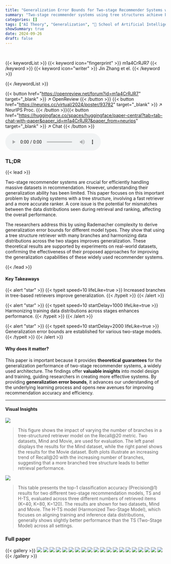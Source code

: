 ```yaml
---
title: "Generalization Error Bounds for Two-stage Recommender Systems with Tree Structure"
summary: "Two-stage recommender systems using tree structures achieve better generalization with more branches and harmonized training data distributions across stages."
categories: []
tags: ["AI Theory", "Generalization", "🏢 School of Artificial Intelligence and Data Science, University of Science and Technology of China",]
showSummary: true
date: 2024-09-26
draft: false
---
```


<br>

{{< keywordList >}}
{{< keyword icon="fingerprint" >}} m1a4CrRJR7 {{< /keyword >}}
{{< keyword icon="writer" >}} Jin Zhang et el. {{< /keyword >}}
 
{{< /keywordList >}}

{{< button href="https://openreview.net/forum?id=m1a4CrRJR7" target="_blank" >}}
↗ OpenReview
{{< /button >}}
{{< button href="https://neurips.cc/virtual/2024/poster/93782" target="_blank" >}}
↗ NeurIPS Proc.
{{< /button >}}{{< button href="https://huggingface.co/spaces/huggingface/paper-central?tab=tab-chat-with-paper&paper_id=m1a4CrRJR7&paper_from=neurips" target="_blank" >}}
↗ Chat
{{< /button >}}



<audio controls>
    <source src="https://ai-paper-reviewer.com/m1a4CrRJR7/podcast.wav" type="audio/wav">
    Your browser does not support the audio element.
</audio>


### TL;DR


{{< lead >}}

Two-stage recommender systems are crucial for efficiently handling massive datasets in recommendation. However, understanding their generalization ability has been limited. This paper focuses on this important problem by studying systems with a tree structure, involving a fast retriever and a more accurate ranker.  A core issue is the potential for mismatches between the data distributions seen during retrieval and ranking, affecting the overall performance.

The researchers address this by using Rademacher complexity to derive generalization error bounds for different model types.  They show that using a tree structure retriever with many branches and harmonizing data distributions across the two stages improves generalization.  These theoretical results are supported by experiments on real-world datasets, confirming the effectiveness of their proposed approaches for improving the generalization capabilities of these widely used recommender systems.

{{< /lead >}}


#### Key Takeaways

{{< alert "star" >}}
{{< typeit speed=10 lifeLike=true >}} Increased branches in tree-based retrievers improve generalization. {{< /typeit >}}
{{< /alert >}}

{{< alert "star" >}}
{{< typeit speed=10 startDelay=1000 lifeLike=true >}} Harmonizing training data distributions across stages enhances performance. {{< /typeit >}}
{{< /alert >}}

{{< alert "star" >}}
{{< typeit speed=10 startDelay=2000 lifeLike=true >}} Generalization error bounds are established for various two-stage models. {{< /typeit >}}
{{< /alert >}}

#### Why does it matter?
This paper is important because it provides **theoretical guarantees** for the generalization performance of two-stage recommender systems, a widely used architecture.  The findings offer **valuable insights** into model design and training, guiding researchers in creating more effective systems.  By providing **generalization error bounds**, it advances our understanding of the underlying learning process and opens new avenues for improving recommendation accuracy and efficiency.

------
#### Visual Insights



![](https://ai-paper-reviewer.com/m1a4CrRJR7/figures_7_1.jpg)

> This figure shows the impact of varying the number of branches in a tree-structured retriever model on the Recall@20 metric. Two datasets, Mind and Movie, are used for evaluation.  The left panel displays the results for the Mind dataset, while the right panel shows the results for the Movie dataset. Both plots illustrate an increasing trend of Recall@20 with the increasing number of branches, suggesting that a more branched tree structure leads to better retrieval performance.





![](https://ai-paper-reviewer.com/m1a4CrRJR7/tables_8_1.jpg)

> This table presents the top-1 classification accuracy (Precision@1) results for two different two-stage recommendation models, TS and H-TS, evaluated across three different numbers of retrieved items (K=40, K=80, K=120). The results are shown for two datasets, Mind and Movie.  The H-TS model (Harmonized Two-Stage Model), which focuses on aligning training and inference data distributions, generally shows slightly better performance than the TS (Two-Stage Model) across all settings.





### Full paper

{{< gallery >}}
<img src="https://ai-paper-reviewer.com/m1a4CrRJR7/1.png" class="grid-w50 md:grid-w33 xl:grid-w25" />
<img src="https://ai-paper-reviewer.com/m1a4CrRJR7/2.png" class="grid-w50 md:grid-w33 xl:grid-w25" />
<img src="https://ai-paper-reviewer.com/m1a4CrRJR7/3.png" class="grid-w50 md:grid-w33 xl:grid-w25" />
<img src="https://ai-paper-reviewer.com/m1a4CrRJR7/4.png" class="grid-w50 md:grid-w33 xl:grid-w25" />
<img src="https://ai-paper-reviewer.com/m1a4CrRJR7/5.png" class="grid-w50 md:grid-w33 xl:grid-w25" />
<img src="https://ai-paper-reviewer.com/m1a4CrRJR7/6.png" class="grid-w50 md:grid-w33 xl:grid-w25" />
<img src="https://ai-paper-reviewer.com/m1a4CrRJR7/7.png" class="grid-w50 md:grid-w33 xl:grid-w25" />
<img src="https://ai-paper-reviewer.com/m1a4CrRJR7/8.png" class="grid-w50 md:grid-w33 xl:grid-w25" />
<img src="https://ai-paper-reviewer.com/m1a4CrRJR7/9.png" class="grid-w50 md:grid-w33 xl:grid-w25" />
<img src="https://ai-paper-reviewer.com/m1a4CrRJR7/10.png" class="grid-w50 md:grid-w33 xl:grid-w25" />
<img src="https://ai-paper-reviewer.com/m1a4CrRJR7/11.png" class="grid-w50 md:grid-w33 xl:grid-w25" />
<img src="https://ai-paper-reviewer.com/m1a4CrRJR7/12.png" class="grid-w50 md:grid-w33 xl:grid-w25" />
<img src="https://ai-paper-reviewer.com/m1a4CrRJR7/13.png" class="grid-w50 md:grid-w33 xl:grid-w25" />
<img src="https://ai-paper-reviewer.com/m1a4CrRJR7/14.png" class="grid-w50 md:grid-w33 xl:grid-w25" />
<img src="https://ai-paper-reviewer.com/m1a4CrRJR7/15.png" class="grid-w50 md:grid-w33 xl:grid-w25" />
<img src="https://ai-paper-reviewer.com/m1a4CrRJR7/16.png" class="grid-w50 md:grid-w33 xl:grid-w25" />
<img src="https://ai-paper-reviewer.com/m1a4CrRJR7/17.png" class="grid-w50 md:grid-w33 xl:grid-w25" />
<img src="https://ai-paper-reviewer.com/m1a4CrRJR7/18.png" class="grid-w50 md:grid-w33 xl:grid-w25" />
<img src="https://ai-paper-reviewer.com/m1a4CrRJR7/19.png" class="grid-w50 md:grid-w33 xl:grid-w25" />
<img src="https://ai-paper-reviewer.com/m1a4CrRJR7/20.png" class="grid-w50 md:grid-w33 xl:grid-w25" />
{{< /gallery >}}